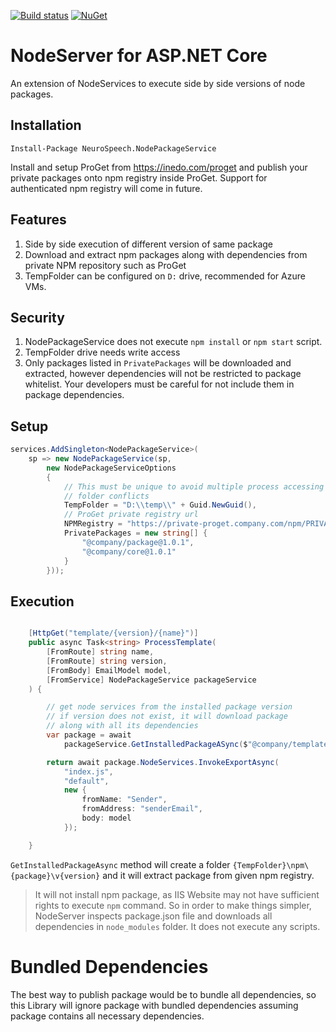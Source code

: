 [![Build status](https://ci.appveyor.com/api/projects/status/rya0tf5dim3d1596?svg=true)](https://ci.appveyor.com/project/neurospeech/asp-net-core-node-server) [![NuGet](https://img.shields.io/nuget/v/NeuroSpeech.NodeServer.svg?label=NuGet)](https://www.nuget.org/packages/NeuroSpeech.NodeServer)
# NodeServer for ASP.NET Core

An extension of NodeServices to execute side by side versions of node packages.

## Installation

`Install-Package NeuroSpeech.NodePackageService`

Install and setup ProGet from https://inedo.com/proget and publish your private packages onto npm registry inside ProGet. Support for authenticated npm registry will come in future.

## Features

1. Side by side execution of different version of same package
2. Download and extract npm packages along with dependencies from private NPM repository such as ProGet
3. TempFolder can be configured on `D:` drive, recommended for Azure VMs.

## Security

1. NodePackageService does not execute `npm install` or `npm start` script.
2. TempFolder drive needs write access
3. Only packages listed in `PrivatePackages` will be downloaded and extracted, however dependencies will not be restricted to package whitelist. Your developers must be careful for not include them in package dependencies.

## Setup

```c#
services.AddSingleton<NodePackageService>(
    sp => new NodePackageService(sp,
        new NodePackageServiceOptions
        {
            // This must be unique to avoid multiple process accessing same
            // folder conflicts
            TempFolder = "D:\\temp\\" + Guid.NewGuid(),
            // ProGet private registry url
            NPMRegistry = "https://private-proget.company.com/npm/PRIVATE",
            PrivatePackages = new string[] {
                "@company/package@1.0.1",
                "@company/core@1.0.1"
            }
        }));
```

## Execution

```c#

    [HttpGet("template/{version}/{name}")]
    public async Task<string> ProcessTemplate(
        [FromRoute] string name,
        [FromRoute] string version,
        [FromBody] EmailModel model,
        [FromService] NodePackageService packageService
    ) {

        // get node services from the installed package version
        // if version does not exist, it will download package
        // along with all its dependencies
        var package = await 
            packageService.GetInstalledPackageASync($"@company/template@{version}");

        return await package.NodeServices.InvokeExportAsync(
            "index.js",
            "default",
            new {
                fromName: "Sender",
                fromAddress: "senderEmail",
                body: model
            });

    }

```

`GetInstalledPackageAsync` method will create a folder `{TempFolder}\npm\{package}\v{version}` and it will extract package from given npm registry.

> It will not install npm package, as IIS Website may not have sufficient rights to execute `npm` command. So in order to make things simpler, NodeServer inspects package.json file and downloads all dependencies in `node_modules` folder. It does not execute any scripts.

# Bundled Dependencies
The best way to publish package would be to bundle all dependencies, so this Library will ignore package with bundled dependencies assuming package contains all necessary dependencies.
